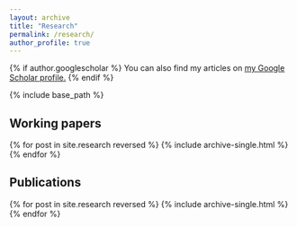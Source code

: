 ```yaml
---
layout: archive
title: "Research"
permalink: /research/
author_profile: true
---
```




{% if author.googlescholar %}
  You can also find my articles on <u><a href="{{author.googlescholar}}">my Google Scholar profile</a>.</u>
{% endif %}

{% include base_path %}

Working papers
-------

{% for post in site.research reversed %}
	{% include archive-single.html %}
{% endfor %}

Publications
-------

{% for post in site.research reversed %}
	{% include archive-single.html %}
{% endfor %}


